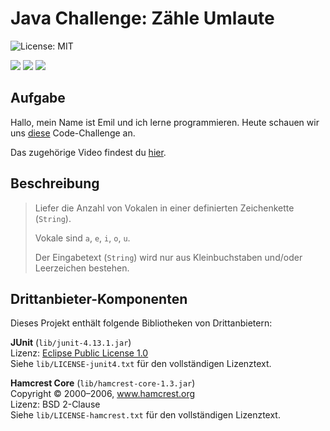 # Java Challenge: Zähle Umlaute

![License: MIT](https://img.shields.io/badge/License-MIT-green.svg)

![](https://img.shields.io/badge/Java-red)
![](https://img.shields.io/badge/Grundlagen-blue)
![](https://img.shields.io/badge/Strings-purple)


## Aufgabe

Hallo, mein Name ist Emil und ich lerne programmieren.
Heute schauen wir uns [diese](https://www.codewars.com/kata/54ff3102c1bad923760001f3) Code-Challenge an.

Das zugehörige Video findest du [hier](https://youtube.com/TODO).

## Beschreibung

> Liefer die Anzahl von Vokalen in einer definierten Zeichenkette (`String`).
> 
> Vokale sind `a`, `e`, `i`, `o`, `u`.
> 
> Der Eingabetext (`String`) wird nur aus Kleinbuchstaben und/oder Leerzeichen bestehen.

## Drittanbieter-Komponenten

Dieses Projekt enthält folgende Bibliotheken von Drittanbietern:

**JUnit** (`lib/junit-4.13.1.jar`)  
Lizenz: [Eclipse Public License 1.0](https://www.eclipse.org/legal/epl-v10.html)  
Siehe `lib/LICENSE-junit4.txt` für den vollständigen Lizenztext.

**Hamcrest Core** (`lib/hamcrest-core-1.3.jar`)  
Copyright © 2000–2006, www.hamcrest.org  
Lizenz: BSD 2-Clause  
Siehe `lib/LICENSE-hamcrest.txt` für den vollständigen Lizenztext.